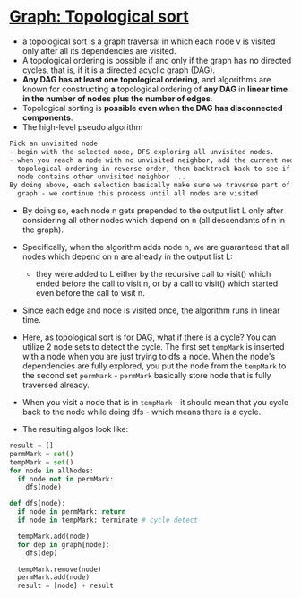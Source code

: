 # [Graph: Topological sort](https://en.wikipedia.org/wiki/Topological_sorting)

- a topological sort is a graph traversal in which each node v is visited only after all its dependencies are visited.
- A topological ordering is possible if and only if the graph has no directed cycles, that is, if it is a directed acyclic graph (DAG).
- **Any DAG has at least one topological ordering**, and algorithms are known for constructing **a** topological ordering of **any DAG** in **linear time in the number of nodes plus the number of edges**.
- Topological sorting is **possible even when the DAG has disconnected components**.
- The high-level pseudo algorithm

```markdown
Pick an unvisited node
- begin with the selected node, DFS exploring all unvisited nodes.
- when you reach a node with no unvisited neighbor, add the current node to the
  topological ordering in reverse order, then backtrack back to see if parent
  node contains other unvisited neighbor ...
By doing above, each selection basically make sure we traverse part of the
  graph - we continue this process until all nodes are visited
```

- By doing so, each node n gets prepended to the output list L only after considering all other nodes which depend on n (all descendants of n in the graph).
- Specifically, when the algorithm adds node n, we are guaranteed that all nodes which depend on n are already in the output list L:
  - they were added to L either by the recursive call to visit() which ended
    before the call to visit n, or by a call to visit() which started even
    before the call to visit n.
- Since each edge and node is visited once, the algorithm runs in linear time.

- Here, as topological sort is for DAG, what if there is a cycle? You can utilize 2 node sets to detect the cycle. The first set `tempMark` is inserted with a node when you are just trying to dfs a node. When the node's dependencies are fully explored, you put the node from the `tempMark` to the second set `permMark` - `permMark` basically store node that is fully traversed already.
- When you visit a node that is in `tempMark` - it should mean that you cycle back to the node while doing dfs - which means there is a cycle.
- The resulting algos look like:

```python
result = []
permMark = set()
tempMark = set()
for node in allNodes:
  if node not in permMark:
    dfs(node)

def dfs(node):
  if node in permMark: return
  if node in tempMark: terminate # cycle detect

  tempMark.add(node)
  for dep in graph[node]:
    dfs(dep)

  tempMark.remove(node)
  permMark.add(node)
  result = [node] + result
```